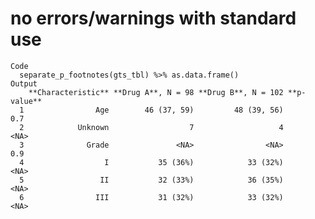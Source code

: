 # no errors/warnings with standard use

    Code
      separate_p_footnotes(gts_tbl) %>% as.data.frame()
    Output
        **Characteristic** **Drug A**, N = 98 **Drug B**, N = 102 **p-value**
      1                Age        46 (37, 59)         48 (39, 56)         0.7
      2            Unknown                  7                   4        <NA>
      3              Grade               <NA>                <NA>         0.9
      4                  I           35 (36%)            33 (32%)        <NA>
      5                 II           32 (33%)            36 (35%)        <NA>
      6                III           31 (32%)            33 (32%)        <NA>

